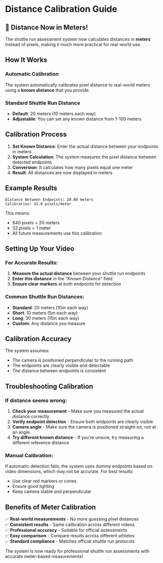 # Distance Calibration Guide

## 🎯 **Distance Now in Meters!**

The shuttle run assessment system now calculates distances in **meters** instead of pixels, making it much more practical for real-world use.

## How It Works

### Automatic Calibration
The system automatically calibrates pixel distance to real-world meters using a **known distance** that you provide.

### Standard Shuttle Run Distance
- **Default**: 20 meters (10 meters each way)
- **Adjustable**: You can set any known distance from 1-100 meters

## Calibration Process

1. **Set Known Distance**: Enter the actual distance between your endpoints in meters
2. **System Calculation**: The system measures the pixel distance between detected endpoints
3. **Conversion**: It calculates how many pixels equal one meter
4. **Result**: All distances are now displayed in meters

## Example Results

```
Distance Between Endpoints: 20.00 meters
Calibration: 32.0 pixels/meter
```

This means:
- 640 pixels = 20 meters
- 32 pixels = 1 meter
- All future measurements use this calibration

## Setting Up Your Video

### For Accurate Results:
1. **Measure the actual distance** between your shuttle run endpoints
2. **Enter this distance** in the "Known Distance" field
3. **Ensure clear markers** at both endpoints for detection

### Common Shuttle Run Distances:
- **Standard**: 20 meters (10m each way)
- **Short**: 10 meters (5m each way)  
- **Long**: 30 meters (15m each way)
- **Custom**: Any distance you measure

## Calibration Accuracy

The system assumes:
- The camera is positioned perpendicular to the running path
- The endpoints are clearly visible and detectable
- The distance between endpoints is consistent

## Troubleshooting Calibration

### If distance seems wrong:
1. **Check your measurement** - Make sure you measured the actual distance correctly
2. **Verify endpoint detection** - Ensure both endpoints are clearly visible
3. **Camera angle** - Make sure the camera is positioned straight-on, not at an angle
4. **Try different known distance** - If you're unsure, try measuring a different reference distance

### Manual Calibration:
If automatic detection fails, the system uses dummy endpoints based on video dimensions, which may not be accurate. For best results:
- Use clear red markers or cones
- Ensure good lighting
- Keep camera stable and perpendicular

## Benefits of Meter Calibration

✅ **Real-world measurements** - No more guessing pixel distances  
✅ **Consistent results** - Same calibration across different videos  
✅ **Professional accuracy** - Suitable for official assessments  
✅ **Easy comparison** - Compare results across different athletes  
✅ **Standard compliance** - Matches official shuttle run protocols  

The system is now ready for professional shuttle run assessments with accurate meter-based measurements!


